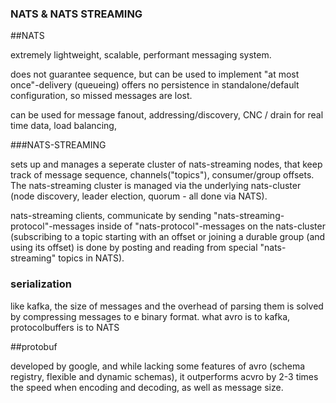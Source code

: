 ### NATS & NATS STREAMING


##NATS

extremely lightweight, scalable, performant messaging system.

does not guarantee sequence, but can be used to implement "at most once"-delivery (queueing)
offers no persistence in standalone/default configuration, so missed messages are lost.

can be used for message fanout, addressing/discovery, CNC / drain for real time data, load balancing, 

###NATS-STREAMING

sets up and manages a seperate cluster of nats-streaming nodes, that keep track of message sequence, channels("topics"), consumer/group offsets.
The nats-streaming cluster is managed via the underlying nats-cluster (node discovery, leader election, quorum - all done via NATS).

nats-streaming clients, communicate by sending "nats-streaming-protocol"-messages inside of "nats-protocol"-messages on the nats-cluster
(subscribing to a topic starting with an offset or joining a durable group (and using its offset) is done by posting and reading from special "nats-streaming" topics in NATS).

### serialization

like kafka, the size of messages and the overhead of parsing them is solved by compressing messages to e binary format.
what avro is to kafka, protocolbuffers is to NATS

##protobuf

developed by google, and while lacking some features of avro (schema registry, flexible and dynamic schemas), it outperforms acvro by 2-3 times the speed when encoding and decoding, as well as message size.


